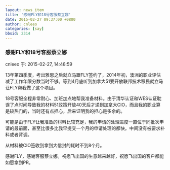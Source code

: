 ```yaml
---
layout: news_item
title: '感谢FLY和18号客服蔡立娜'
date: 2015-02-27 09:37:00 +0800
author: cnleeo
categories: [say]
bbsid: 2314
---
```


### 感谢FLY和18号客服蔡立娜

cnleeo 于: 2015-02-27, 14:48:59

13年第四季度，考出雅思之后就立马跟FLY签约了，2014年初，澳洲的职业评估减了工作年限分数当时不够。等到4月底听到加拿大51要开放联邦技术移民就立马让FLY帮我做了这个项目。

18号客服全程非常耐心、加班加点地帮我准备材料。由于清华认证和WES认证耽误了点时间导致我的材料51政策开放40天后才递到加拿大CIO，而且我的职业算是较热门的，当时还有点担心，后来证明我的担心是多余的。

可能是由于FLY让我准备的材料比较充足，我的申请的处理进度一直位于同批次申请的最前面，甚至比很多比我早提交一个月的申请处理的都快。中间没有被要求补料或者背调。

从材料被CIO签收到拿到大信封的耗时不到8个月。

感谢FLY，感谢客服蔡立娜。祝愿飞出国的生意越来越好，祝愿飞出国的客户都能如愿拿到PR。

